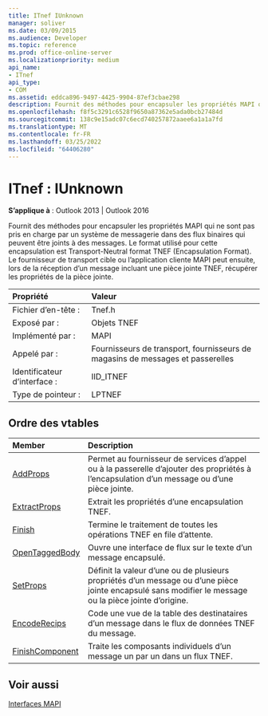 ```yaml
---
title: ITnef IUnknown
manager: soliver
ms.date: 03/09/2015
ms.audience: Developer
ms.topic: reference
ms.prod: office-online-server
ms.localizationpriority: medium
api_name:
- ITnef
api_type:
- COM
ms.assetid: eddca896-9497-4425-9904-87ef3cbae298
description: Fournit des méthodes pour encapsuler les propriétés MAPI qui ne sont pas pris en charge par un système de messagerie dans des flux binaires qui peuvent être joints à des messages.
ms.openlocfilehash: f8f5c3291c6528f9650a87362e5ada0bcb27484d
ms.sourcegitcommit: 138c9e15adc07c6ecd740257872aaee6a1a1a7fd
ms.translationtype: MT
ms.contentlocale: fr-FR
ms.lasthandoff: 03/25/2022
ms.locfileid: "64406280"
---
```

# <a name="itnef--iunknown"></a>ITnef : IUnknown

  
  
**S’applique à** : Outlook 2013 | Outlook 2016 
  
Fournit des méthodes pour encapsuler les propriétés MAPI qui ne sont pas pris en charge par un système de messagerie dans des flux binaires qui peuvent être joints à des messages. Le format utilisé pour cette encapsulation est Transport-Neutral format TNEF (Encapsulation Format). Le fournisseur de transport cible ou l’application cliente MAPI peut ensuite, lors de la réception d’un message incluant une pièce jointe TNEF, récupérer les propriétés de la pièce jointe.
  
|Propriété |Valeur |
|:-----|:-----|
|Fichier d’en-tête :  <br/> |Tnef.h  <br/> |
|Exposé par :  <br/> |Objets TNEF  <br/> |
|Implémenté par :  <br/> |MAPI  <br/> |
|Appelé par :  <br/> |Fournisseurs de transport, fournisseurs de magasins de messages et passerelles  <br/> |
|Identificateur d’interface :  <br/> |IID_ITNEF  <br/> |
|Type de pointeur :  <br/> |LPTNEF  <br/> |
   
## <a name="vtable-order"></a>Ordre des vtables

|Member |Description |
|:-----|:-----|
|[AddProps](itnef-addprops.md) <br/> |Permet au fournisseur de services d’appel ou à la passerelle d’ajouter des propriétés à l’encapsulation d’un message ou d’une pièce jointe. |
|[ExtractProps](itnef-extractprops.md) <br/> |Extrait les propriétés d’une encapsulation TNEF. |
|[Finish](itnef-finish.md) <br/> |Termine le traitement de toutes les opérations TNEF en file d’attente. |
|[OpenTaggedBody](itnef-opentaggedbody.md) <br/> |Ouvre une interface de flux sur le texte d’un message encapsulé. |
|[SetProps](itnef-setprops.md) <br/> |Définit la valeur d’une ou de plusieurs propriétés d’un message ou d’une pièce jointe encapsulé sans modifier le message ou la pièce jointe d’origine. |
|[EncodeRecips](itnef-encoderecips.md) <br/> |Code une vue de la table des destinataires d’un message dans le flux de données TNEF du message. |
|[FinishComponent](itnef-finishcomponent.md) <br/> |Traite les composants individuels d’un message un par un dans un flux TNEF. |
   
## <a name="see-also"></a>Voir aussi



[Interfaces MAPI](mapi-interfaces.md)

